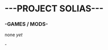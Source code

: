 # ---PROJECT SOLIAS---

### -GAMES / MODS-

none _yet_

\-

<!-- invalid 😭
Questions?
Email us at solias-studios@hotmail.com!
-->
